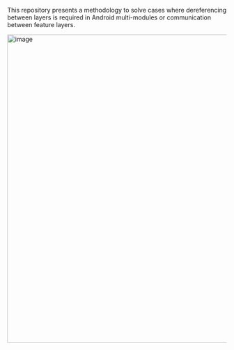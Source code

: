 
This repository presents a methodology to solve cases where dereferencing between layers is required in Android multi-modules or communication between feature layers.

<img width="709" alt="image" src="https://github.com/sorikirisulong/android_multi_module_navigator/assets/103094210/54fab087-d67a-4344-bc64-06ca817a714a">

